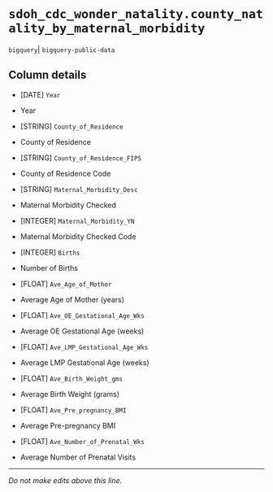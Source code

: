# `sdoh_cdc_wonder_natality.county_natality_by_maternal_morbidity`
`bigquery`| `bigquery-public-data`

## Column details
* [DATE]      `Year`
 - Year
* [STRING]    `County_of_Residence`
 - County of Residence
* [STRING]    `County_of_Residence_FIPS`
 - County of Residence Code
* [STRING]    `Maternal_Morbidity_Desc`
 - Maternal Morbidity Checked
* [INTEGER]   `Maternal_Morbidity_YN`
 - Maternal Morbidity Checked Code
* [INTEGER]   `Births`
 - Number of Births
* [FLOAT]     `Ave_Age_of_Mother`
 - Average Age of Mother (years)
* [FLOAT]     `Ave_OE_Gestational_Age_Wks`
 - Average OE Gestational Age (weeks)
* [FLOAT]     `Ave_LMP_Gestational_Age_Wks`
 - Average LMP Gestational Age (weeks)
* [FLOAT]     `Ave_Birth_Weight_gms`
 - Average Birth Weight (grams)
* [FLOAT]     `Ave_Pre_pregnancy_BMI`
 - Average Pre-pregnancy BMI
* [FLOAT]     `Ave_Number_of_Prenatal_Wks`
 - Average Number of Prenatal Visits

-------------------------------------------------------------------------------
*Do not make edits above this line.*
